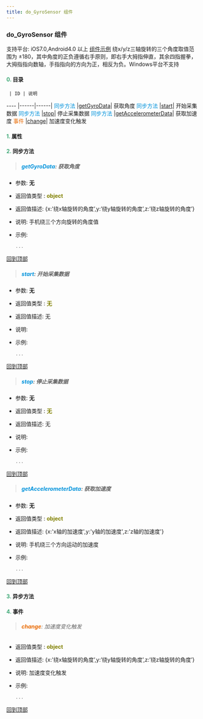 ```yaml
---
title: do_GyroSensor 组件
---
```


### do_GyroSensor 组件

 支持平台: iOS7.0,Android4.0 以上
 [组件示例](https://github.com/do-api/docs-example/tree/master/source/view/do_GyroSensor)
 绕x/y/z三轴旋转的三个角度取值范围为 ±180，其中角度的正负遵循右手原则，即右手大拇指伸直，其余四指握拳，大拇指指向数轴，手指指向的方向为正，相反为负。Windows平台不支持

#### <font color ='#40A977'>**0.**</font> 目录

     | ID | 说明
---- |------|------|
<font color ='#0092db'>同步方法</font>  |[getGyroData](#getGyroData)| 获取角度
<font color ='#0092db'>同步方法</font>  |[start](#start)| 开始采集数据
<font color ='#0092db'>同步方法</font>  |[stop](#stop)| 停止采集数据
<font color ='#0092db'>同步方法</font>  |[getAccelerometerData](#getAccelerometerData)| 获取加速度
<font color ='#e96900'>事件</font>  |[change](#change)| 加速度变化触发

#### <font color ='#40A977'>**1.**</font> 属性

#### <font color ='#40A977'>**2.**</font> 同步方法

>##### <span id=getGyroData><font color ='#0092db'>**getGyroData**</font></span>: 获取角度

- 参数: **无**
- 返回值类型 : <font color ='#808000'>**object**</font>
- 返回值描述: {x:'绕x轴旋转的角度’,y:’绕y轴旋转的角度’,z:’绕z轴旋转的角度’}
- 说明: 手机绕三个方向旋转的角度值
- 示例:

  ```javascript
  ...

  ```

[回到顶部](#top)

>##### <span id=start><font color ='#0092db'>**start**</font></span>: 开始采集数据

- 参数: **无**
- 返回值类型 : <font color ='#808000'>**无**</font>
- 返回值描述: 无
- 说明: 
- 示例:

  ```javascript
  ...

  ```

[回到顶部](#top)

>##### <span id=stop><font color ='#0092db'>**stop**</font></span>: 停止采集数据

- 参数: **无**
- 返回值类型 : <font color ='#808000'>**无**</font>
- 返回值描述: 无
- 说明: 
- 示例:

  ```javascript
  ...

  ```

[回到顶部](#top)

>##### <span id=getAccelerometerData><font color ='#0092db'>**getAccelerometerData**</font></span>: 获取加速度

- 参数: **无**
- 返回值类型 : <font color ='#808000'>**object**</font>
- 返回值描述: {x:'x轴的加速度',y:'y轴的加速度',z:'z轴的加速度'}
- 说明: 手机绕三个方向运动的加速度
- 示例:

  ```javascript
  ...

  ```

[回到顶部](#top)

#### <font color ='#40A977'>**3.**</font> 异步方法


#### <font color ='#40A977'>**4.**</font> 事件

>###### <span id=change><font color ='#e96900'>**change**</font></span>: 加速度变化触发

- 返回值类型 : <font color ='#808000'>**object**</font>
- 返回值描述: {x:'绕x轴旋转的角度’,y:’绕y轴旋转的角度’,z:’绕z轴旋转的角度’}
- 说明: 加速度变化触发
- 示例:

  ```javascript
  ...

  ```

[回到顶部](#top)


